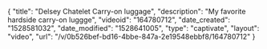 {
    "title": "Delsey Chatelet Carry-on luggage",
    "description": "My favorite hardside carry-on luggge",
    "videoid": "164780712",
    "date_created": "1528581032",
    "date_modified": "1528641005",
    "type": "captivate",
    "layout": "video",
    "url": "\/v\/0b526bef-bd16-4bbe-847a-2e19548ebbf8\/164780712"
}